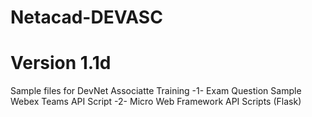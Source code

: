 # Netacad-DEVASC
# Version 1.1d
Sample files for DevNet Associatte Training
-1- Exam Question Sample Webex Teams API Script
-2- Micro Web Framework API Scripts (Flask)

